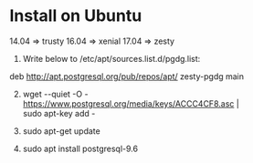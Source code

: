 # Install on Ubuntu

14.04 => trusty
16.04 => xenial
17.04 => zesty

1. Write below to /etc/apt/sources.list.d/pgdg.list:

deb http://apt.postgresql.org/pub/repos/apt/ zesty-pgdg main

2. wget --quiet -O - https://www.postgresql.org/media/keys/ACCC4CF8.asc | \
  sudo apt-key add -

3. sudo apt-get update

4. sudo apt install postgresql-9.6
